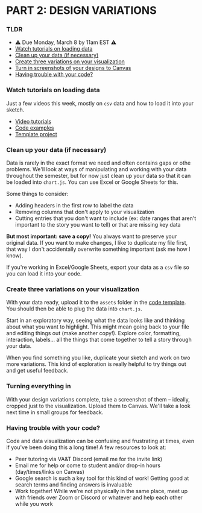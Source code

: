 # PART 2: DESIGN VARIATIONS

### TLDR  
* ⚠️ Due Monday, March 8 by 11am EST ⚠️  
* [Watch tutorials on loading data](#watch-tutorials-on-loading-data)  
* [Clean up your data (if necessary)](#clean-up-your-data-if-necessary)  
* [Create three variations on your visualization](#create-three-variations-on-your-visualization)  
* [Turn in screenshots of your designs to Canvas](#turning-everything-in)  
* [Having trouble with your code?](#having-trouble-with-your-code)  


### Watch tutorials on loading data  
Just a few videos this week, mostly on `csv` data and how to load it into your sketch.

* [Video tutorials]()  
* [Code examples]()  
* [Template project]()  


### Clean up your data (if necessary)  
Data is rarely in the exact format we need and often contains gaps or othe problems. We'll look at ways of manipulating and working with your data throughout the semester, but for now just clean up your data so that it can be loaded into `chart.js`. You can use Excel or Google Sheets for this.

Some things to consider:  
* Adding headers in the first row to label the data  
* Removing columns that don't apply to your visualization  
* Cutting entries that you don't want to include (ex: date ranges that aren't important to the story you want to tell) or that are missing key data  

**But most important: save a copy!** You always want to preserve your original data. If you want to make changes, I like to duplicate my file first, that way I don't accidentally overwrite something important (ask me how I know).

If you're working in Excel/Google Sheets, export your data as a `csv` file so you can load it into your code.


### Create three variations on your visualization  
With your data ready, upload it to the `assets` folder in the [code template](). You should then be able to plug the data into `chart.js`.

Start in an exploratory way, seeing what the data looks like and thinking about what you want to highlight. This might mean going back to your file and editing things out (make another copy!). Explore color, formatting, interaction, labels... all the things that come together to tell a story through your data.

When you find something you like, duplicate your sketch and work on two more variations. This kind of exploration is really helpful to try things out and get useful feedback.


### Turning everything in  
With your design variations complete, take a screenshot of them – ideally, cropped just to the visualization. Upload them to Canvas. We'll take a look next time in small groups for feedback.


### Having trouble with your code?  
Code and data visualization can be confusing and frustrating at times, even if you've been doing this a long time! A few resources to look at:  

* Peer tutoring via VA&T Discord (email me for the invite link)  
* Email me for help or come to student and/or drop-in hours (day/times/links on Canvas)  
* Google search is such a key tool for this kind of work! Getting good at search terms and finding answers is invaluable  
* Work together! While we're not physically in the same place, meet up with friends over Zoom or Discord or whatever and help each other while you work  

